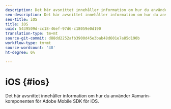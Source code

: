 ```yaml
---
description: Det här avsnittet innehåller information om hur du använder Xamarin-komponenten för Adobe Mobile SDK för iOS.
seo-description: Det här avsnittet innehåller information om hur du använder Xamarin-komponenten för Adobe Mobile SDK för iOS.
seo-title: iOS
title: iOS
uuid: 5439509d-cc18-46ef-97d6-c18059e0d190
translation-type: tm+mt
source-git-commit: d88dd2252afb3900d45e3bab48d601e7a85d190b
workflow-type: tm+mt
source-wordcount: '48'
ht-degree: 6%

---
```



# iOS {#ios}

Det här avsnittet innehåller information om hur du använder Xamarin-komponenten för Adobe Mobile SDK för iOS.

